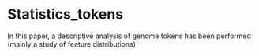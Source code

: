 # Statistics_tokens
In this paper, a descriptive analysis of genome tokens has been performed (mainly a study of feature distributions)

